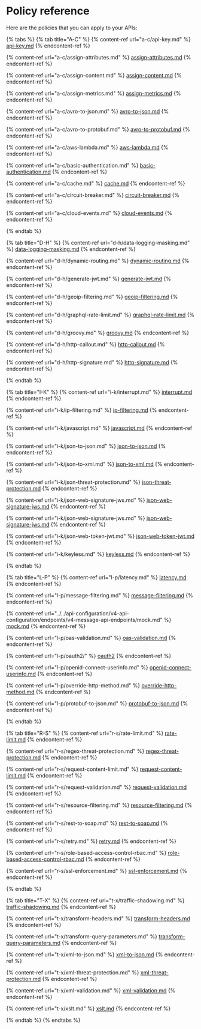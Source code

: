 # Policy reference

Here are the policies that you can apply to your APIs:

{% tabs %}
{% tab title="A-C" %}
{% content-ref url="a-c/api-key.md" %}
[api-key.md](a-c/api-key.md)
{% endcontent-ref %}

{% content-ref url="a-c/assign-attributes.md" %}
[assign-attributes.md](a-c/assign-attributes.md)
{% endcontent-ref %}

{% content-ref url="a-c/assign-content.md" %}
[assign-content.md](a-c/assign-content.md)
{% endcontent-ref %}

{% content-ref url="a-c/assign-metrics.md" %}
[assign-metrics.md](a-c/assign-metrics.md)
{% endcontent-ref %}

{% content-ref url="a-c/avro-to-json.md" %}
[avro-to-json.md](a-c/avro-to-json.md)
{% endcontent-ref %}

{% content-ref url="a-c/avro-to-protobuf.md" %}
[avro-to-protobuf.md](a-c/avro-to-protobuf.md)
{% endcontent-ref %}

{% content-ref url="a-c/aws-lambda.md" %}
[aws-lambda.md](a-c/aws-lambda.md)
{% endcontent-ref %}

{% content-ref url="a-c/basic-authentication.md" %}
[basic-authentication.md](a-c/basic-authentication.md)
{% endcontent-ref %}

{% content-ref url="a-c/cache.md" %}
[cache.md](a-c/cache.md)
{% endcontent-ref %}

{% content-ref url="a-c/circuit-breaker.md" %}
[circuit-breaker.md](a-c/circuit-breaker.md)
{% endcontent-ref %}

{% content-ref url="a-c/cloud-events.md" %}
[cloud-events.md](a-c/cloud-events.md)
{% endcontent-ref %}


{% endtab %}

{% tab title="D-H" %}
{% content-ref url="d-h/data-logging-masking.md" %}
[data-logging-masking.md](d-h/data-logging-masking.md)
{% endcontent-ref %}

{% content-ref url="d-h/dynamic-routing.md" %}
[dynamic-routing.md](d-h/dynamic-routing.md)
{% endcontent-ref %}

{% content-ref url="d-h/generate-jwt.md" %}
[generate-jwt.md](d-h/generate-jwt.md)
{% endcontent-ref %}

{% content-ref url="d-h/geoip-filtering.md" %}
[geoip-filtering.md](d-h/geoip-filtering.md)
{% endcontent-ref %}

{% content-ref url="d-h/graphql-rate-limit.md" %}
[graphql-rate-limit.md](d-h/graphql-rate-limit.md)
{% endcontent-ref %}

{% content-ref url="d-h/groovy.md" %}
[groovy.md](d-h/groovy.md)
{% endcontent-ref %}

{% content-ref url="d-h/http-callout.md" %}
[http-callout.md](d-h/http-callout.md)
{% endcontent-ref %}

{% content-ref url="d-h/http-signature.md" %}
[http-signature.md](d-h/http-signature.md)
{% endcontent-ref %}


{% endtab %}

{% tab title="I-K" %}
{% content-ref url="i-k/interrupt.md" %}
[interrupt.md](i-k/interrupt.md)
{% endcontent-ref %}

{% content-ref url="i-k/ip-filtering.md" %}
[ip-filtering.md](i-k/ip-filtering.md)
{% endcontent-ref %}

{% content-ref url="i-k/javascript.md" %}
[javascript.md](i-k/javascript.md)
{% endcontent-ref %}

{% content-ref url="i-k/json-to-json.md" %}
[json-to-json.md](i-k/json-to-json.md)
{% endcontent-ref %}

{% content-ref url="i-k/json-to-xml.md" %}
[json-to-xml.md](i-k/json-to-xml.md)
{% endcontent-ref %}

{% content-ref url="i-k/json-threat-protection.md" %}
[json-threat-protection.md](i-k/json-threat-protection.md)
{% endcontent-ref %}

{% content-ref url="i-k/json-web-signature-jws.md" %}
[json-web-signature-jws.md](i-k/json-web-signature-jws.md)
{% endcontent-ref %}

{% content-ref url="i-k/json-web-signature-jws.md" %}
[json-web-signature-jws.md](i-k/json-web-signature-jws.md)
{% endcontent-ref %}

{% content-ref url="i-k/json-web-token-jwt.md" %}
[json-web-token-jwt.md](i-k/json-web-token-jwt.md)
{% endcontent-ref %}

{% content-ref url="i-k/keyless.md" %}
[keyless.md](i-k/keyless.md)
{% endcontent-ref %}


{% endtab %}

{% tab title="L-P" %}
{% content-ref url="l-p/latency.md" %}
[latency.md](l-p/latency.md)
{% endcontent-ref %}

{% content-ref url="l-p/message-filtering.md" %}
[message-filtering.md](l-p/message-filtering.md)
{% endcontent-ref %}

{% content-ref url="../../api-configuration/v4-api-configuration/endpoints/v4-message-api-endpoints/mock.md" %}
[mock.md](../../api-configuration/v4-api-configuration/endpoints/v4-message-api-endpoints/mock.md)
{% endcontent-ref %}

{% content-ref url="l-p/oas-validation.md" %}
[oas-validation.md](l-p/oas-validation.md)
{% endcontent-ref %}

{% content-ref url="l-p/oauth2/" %}
[oauth2](l-p/oauth2/)
{% endcontent-ref %}

{% content-ref url="l-p/openid-connect-userinfo.md" %}
[openid-connect-userinfo.md](l-p/openid-connect-userinfo.md)
{% endcontent-ref %}

{% content-ref url="l-p/override-http-method.md" %}
[override-http-method.md](l-p/override-http-method.md)
{% endcontent-ref %}

{% content-ref url="l-p/protobuf-to-json.md" %}
[protobuf-to-json.md](l-p/protobuf-to-json.md)
{% endcontent-ref %}


{% endtab %}

{% tab title="R-S" %}
{% content-ref url="r-s/rate-limit.md" %}
[rate-limit.md](r-s/rate-limit.md)
{% endcontent-ref %}

{% content-ref url="r-s/regex-threat-protection.md" %}
[regex-threat-protection.md](r-s/regex-threat-protection.md)
{% endcontent-ref %}

{% content-ref url="r-s/request-content-limit.md" %}
[request-content-limit.md](r-s/request-content-limit.md)
{% endcontent-ref %}

{% content-ref url="r-s/request-validation.md" %}
[request-validation.md](r-s/request-validation.md)
{% endcontent-ref %}

{% content-ref url="r-s/resource-filtering.md" %}
[resource-filtering.md](r-s/resource-filtering.md)
{% endcontent-ref %}

{% content-ref url="r-s/rest-to-soap.md" %}
[rest-to-soap.md](r-s/rest-to-soap.md)
{% endcontent-ref %}

{% content-ref url="r-s/retry.md" %}
[retry.md](r-s/retry.md)
{% endcontent-ref %}

{% content-ref url="r-s/role-based-access-control-rbac.md" %}
[role-based-access-control-rbac.md](r-s/role-based-access-control-rbac.md)
{% endcontent-ref %}

{% content-ref url="r-s/ssl-enforcement.md" %}
[ssl-enforcement.md](r-s/ssl-enforcement.md)
{% endcontent-ref %}


{% endtab %}

{% tab title="T-X" %}
{% content-ref url="t-x/traffic-shadowing.md" %}
[traffic-shadowing.md](t-x/traffic-shadowing.md)
{% endcontent-ref %}

{% content-ref url="t-x/transform-headers.md" %}
[transform-headers.md](t-x/transform-headers.md)
{% endcontent-ref %}

{% content-ref url="t-x/transform-query-parameters.md" %}
[transform-query-parameters.md](t-x/transform-query-parameters.md)
{% endcontent-ref %}

{% content-ref url="t-x/xml-to-json.md" %}
[xml-to-json.md](t-x/xml-to-json.md)
{% endcontent-ref %}

{% content-ref url="t-x/xml-threat-protection.md" %}
[xml-threat-protection.md](t-x/xml-threat-protection.md)
{% endcontent-ref %}

{% content-ref url="t-x/xml-validation.md" %}
[xml-validation.md](t-x/xml-validation.md)
{% endcontent-ref %}

{% content-ref url="t-x/xslt.md" %}
[xslt.md](t-x/xslt.md)
{% endcontent-ref %}


{% endtab %}
{% endtabs %}
